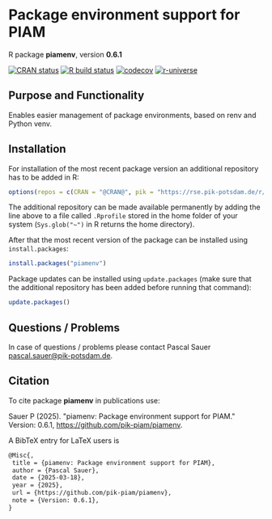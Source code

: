 # Package environment support for PIAM

R package **piamenv**, version **0.6.1**

[![CRAN status](https://www.r-pkg.org/badges/version/piamenv)](https://cran.r-project.org/package=piamenv) [![R build status](https://github.com/pik-piam/piamenv/workflows/check/badge.svg)](https://github.com/pik-piam/piamenv/actions) [![codecov](https://codecov.io/gh/pik-piam/piamenv/branch/master/graph/badge.svg)](https://app.codecov.io/gh/pik-piam/piamenv) [![r-universe](https://pik-piam.r-universe.dev/badges/piamenv)](https://pik-piam.r-universe.dev/builds)

## Purpose and Functionality

Enables easier management of package environments, based on renv and Python venv.


## Installation

For installation of the most recent package version an additional repository has to be added in R:

```r
options(repos = c(CRAN = "@CRAN@", pik = "https://rse.pik-potsdam.de/r/packages"))
```
The additional repository can be made available permanently by adding the line above to a file called `.Rprofile` stored in the home folder of your system (`Sys.glob("~")` in R returns the home directory).

After that the most recent version of the package can be installed using `install.packages`:

```r 
install.packages("piamenv")
```

Package updates can be installed using `update.packages` (make sure that the additional repository has been added before running that command):

```r 
update.packages()
```

## Questions / Problems

In case of questions / problems please contact Pascal Sauer <pascal.sauer@pik-potsdam.de>.

## Citation

To cite package **piamenv** in publications use:

Sauer P (2025). "piamenv: Package environment support for PIAM." Version: 0.6.1, <https://github.com/pik-piam/piamenv>.

A BibTeX entry for LaTeX users is

 ```latex
@Misc{,
  title = {piamenv: Package environment support for PIAM},
  author = {Pascal Sauer},
  date = {2025-03-18},
  year = {2025},
  url = {https://github.com/pik-piam/piamenv},
  note = {Version: 0.6.1},
}
```
